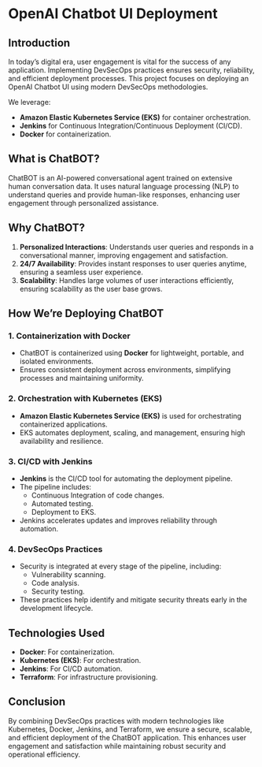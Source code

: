 # OpenAI Chatbot UI Deployment 

## Introduction
In today’s digital era, user engagement is vital for the success of any application. Implementing DevSecOps practices ensures security, reliability, and efficient deployment processes. This project focuses on deploying an OpenAI Chatbot UI using modern DevSecOps methodologies.

We leverage:
- **Amazon Elastic Kubernetes Service (EKS)** for container orchestration.
- **Jenkins** for Continuous Integration/Continuous Deployment (CI/CD).
- **Docker** for containerization.

## What is ChatBOT?
ChatBOT is an AI-powered conversational agent trained on extensive human conversation data. It uses natural language processing (NLP) to understand queries and provide human-like responses, enhancing user engagement through personalized assistance.

## Why ChatBOT?

1. **Personalized Interactions**: Understands user queries and responds in a conversational manner, improving engagement and satisfaction.
2. **24/7 Availability**: Provides instant responses to user queries anytime, ensuring a seamless user experience.
3. **Scalability**: Handles large volumes of user interactions efficiently, ensuring scalability as the user base grows.

## How We’re Deploying ChatBOT

### 1. Containerization with Docker
- ChatBOT is containerized using **Docker** for lightweight, portable, and isolated environments.
- Ensures consistent deployment across environments, simplifying processes and maintaining uniformity.

### 2. Orchestration with Kubernetes (EKS)
- **Amazon Elastic Kubernetes Service (EKS)** is used for orchestrating containerized applications.
- EKS automates deployment, scaling, and management, ensuring high availability and resilience.

### 3. CI/CD with Jenkins
- **Jenkins** is the CI/CD tool for automating the deployment pipeline.
- The pipeline includes:
  - Continuous Integration of code changes.
  - Automated testing.
  - Deployment to EKS.
- Jenkins accelerates updates and improves reliability through automation.

### 4. DevSecOps Practices
- Security is integrated at every stage of the pipeline, including:
  - Vulnerability scanning.
  - Code analysis.
  - Security testing.
- These practices help identify and mitigate security threats early in the development lifecycle.

## Technologies Used
- **Docker**: For containerization.
- **Kubernetes (EKS)**: For orchestration.
- **Jenkins**: For CI/CD automation.
- **Terraform**: For infrastructure provisioning.

## Conclusion
By combining DevSecOps practices with modern technologies like Kubernetes, Docker, Jenkins, and Terraform, we ensure a secure, scalable, and efficient deployment of the ChatBOT application. This enhances user engagement and satisfaction while maintaining robust security and operational efficiency.
